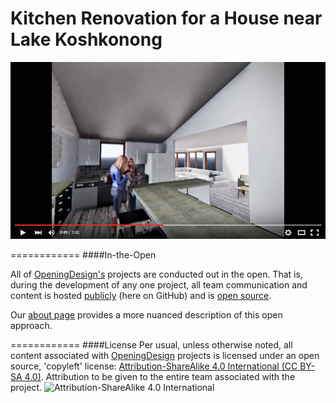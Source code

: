 # Kitchen Renovation for a House near Lake Koshkonong



[![Koshkongong_Home](https://raw.githubusercontent.com/OpeningDesign/Koshkonong_Home/efeabb92cd1fd7db310f5f6c29e2d47a049132a9/Transfer/20160226%20-%20owner%20review/chrome_2016-02-29_12-31-17.png)](https://www.youtube.com/watch?v=e2JfwRSnfos)


============
####In-the-Open

All of [OpeningDesign's](http://openingdesign.com/) projects are conducted out in the open.  That is, during the development of any one project, all team communication and content is hosted [publicly](https://github.com/OpeningDesign) (here on GitHub) and is <a href="#license">open source</a>.

Our [about page](http://openingdesign.com/about/) provides a more nuanced description of this open approach.

============
####License
Per usual, unless otherwise noted, all content associated with [OpeningDesign](http://openingdesign.com) projects is licensed under an open source, 'copyleft' license: 
[Attribution-ShareAlike 4.0 International (CC BY-SA 4.0)](https://creativecommons.org/licenses/by-sa/4.0/).  Attribution to be given to the entire team associated with the project.
![Attribution-ShareAlike 4.0 International](http://i.creativecommons.org/l/by-sa/3.0/88x31.png)




